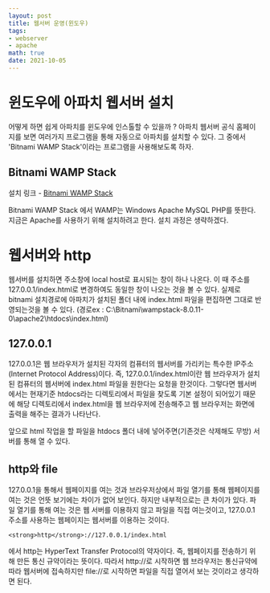 ```yaml
---
layout: post
title: 웹서버 운영(윈도우)
tags: 
- webserver
- apache
math: true
date: 2021-10-05
---
```


# 윈도우에 아파치 웹서버 설치

어떻게 하면 쉽게 아파치를 윈도우에 인스톨할 수 있을까 ?
아파치 웹서버 공식 홈페이지를 보면 여러가지 프로그램을 통해 자동으로 아파치를 설치할 수 있다.
그 중에서 'Bitnami WAMP Stack'이라는 프로그램을 사용해보도록 하자.

## Bitnami WAMP Stack

설치 링크 - [Bitnami WAMP Stack](https://https://bitnami.com/stack/wamp)

Bitnami WAMP Stack 에서 WAMP는 Windows Apache MySQL PHP를 뜻한다.
지금은 Apache를 사용하기 위해 설치하려고 한다.
설치 과정은 생략하겠다.

# 웹서버와 http

웹서버를 설치하면 주소창에 local host로 표시되는 창이 하나 나온다.
이 때 주소를 127.0.0.1/index.html로 변경하여도 동일한 창이 나오는 것을 볼 수 있다.
실제로 bitnami 설치경로에 아파치가 설치된 폴더 내에 index.html 파일을 편집하면
그대로 반영되는것을 볼 수 있다.
(경로ex : C:\Bitnami\wampstack-8.0.11-0\apache2\htdocs\index.html)

## 127.0.0.1

127.0.0.1은 웹 브라우저가 설치된 각자의 컴퓨터의 웹서버를 가리키는 특수한 IP주소(Internet Protocol Address)이다.
즉, 127.0.0.1/index.html이란 웹 브라우저가 설치된 컴퓨터의 웹서버에 index.html 파일을 원한다는 요청을 한것이다.
그렇다면 웹서버에서는 현재기준 htdocs라는 디렉토리에서 파일을 찾도록 기본 설정이 되어있기 때문에
해당 디렉토리에서 index.html을 웹 브라우저에 전송해주고 웹 브라우저는 화면에 출력을 해주는 결과가 나타난다.

앞으로 html 작업을 할 파일을 htdocs 폴더 내에 넣어주면(기존것은 삭제해도 무방) 서버를 통해 열 수 있다.

## http와 file

127.0.0.1을 통해서 웹페이지를 여는 것과 브라우저상에서 파일 열기를 통해
웹페이지를 여는 것은 언뜻 보기에는 차이가 없어 보인다.
하지만 내부적으로는 큰 차이가 있다.
파일 열기를 통해 여는 것은 웹 서버를 이용하지 않고 파일을 직접 여는것이고,
127.0.0.1 주소를 사용하는 웹페이지는 웹서버를 이용하는 것이다.
```
<strong>http</strong>://127.0.0.1/index.html
```
에서 http는 HyperText Transfer Protocol의 약자이다. 즉, 웹페이지를 전송하기 위해 만든 통신 규약이라는 뜻이다.
따라서 http://로  시작하면 웹 브라우저는 통신규약에 따라 웹서버에 접속하지만
file://로 시작하면 파일을 직접 열어서 보는 것이라고 생각하면 된다.

